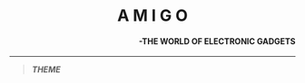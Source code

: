 # <center>  A M I G O </center>
#### <div style="text-align:right">  -THE WORLD OF ELECTRONIC GADGETS </div>
___
>  ***THEME*** 
<p>

</p>


